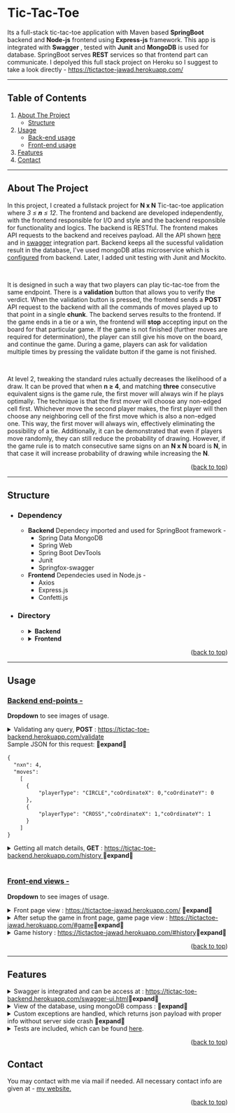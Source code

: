 

# Tic-Tac-Toe
  
Its a full-stack tic-tac-toe application with Maven based **SpringBoot** backend and **Node-js** frontend using **Express-js** framework. This app is integrated with **Swagger** , tested with **Junit** and **MongoDB** is used for database. SpringBoot serves **REST** services so that frontend part can communicate. I depolyed this full stack project on Heroku so I suggest to take a look directly - https://tictactoe-jawad.herokuapp.com/


*** 
<div id="top"></div>

<!-- TABLE OF CONTENTS -->

## Table of Contents

  <ol>
    <li>
      <a href="#about2">About The Project</a>
      <ul>
        <li><a href="#build3">Structure</a></li>
      </ul>
    </li>
    <li><a href="#usage2">Usage</a>
        <ul>
        <li><a href="#backendUsage">Back-end usage</a></li>
        <li><a href="#frontendUsage">Front-end usage</a></li>
      </ul>
    </li>
    <li><a href="#features">Features</a></li>
    <li><a href="#contact2">Contact</a></li>
  </ol>


***
<div id="about2"></div>


<!-- ABOUT THE PROJECT -->

## About The Project

In this project, I created a fullstack project for <b>N x N</b> Tic-tac-toe application where <i>3 ≤ <b>n</b> ≤ 12</i>. The frontend and backend are developed independently, with the frontend responsible for I/O and style and the backend responsible for functionality and logics. The backend is RESTful. The frontend makes API requests to the backend and receives payload. All the API shown <a href="#usage2">here</a> and in <a href="#features">swagger</a> integration part. Backend keeps all the sucessful validation result in the database, I've used mongoDB atlas microservice which is <a href="backend/src/main/java/com/example/tictactoe/config/MongoDbConfig.java">configured</a> from backend. Later, I added unit testing with Junit and Mockito.

<br>

It is designed in such a way that two players can play tic-tac-toe from the same endpoint. There is a <b>validation</b> button that allows you to verify the verdict. When the validation button is pressed, the frontend sends a <b>POST</b> API request to the backend with all the commands of moves played up to that point in a single <b>chunk</b>. The backend serves results to the frontend. If the game ends in a tie or a win, the frontend will <b>stop</b> accepting input on the board for that particular game. If the game is not finished (further moves are required for determination), the player can still give his move on the board, and continue the game. During a game, players can ask for validation multiple times by pressing the validate button if the game is not finished.

<br>

At level 2, tweaking the standard rules actually decreases the likelihood of a draw. It can be proved that when <b>n ≥ 4</b>, and matching <b>three</b> consecutive equivalent signs is the game rule, the first mover will always win if he plays optimally. The technique is that the first mover will choose any non-edged cell first. Whichever move the second player makes, the first player will then choose any neighboring cell of the first move which is also a non-edged one. This way, the first mover will always win, effectively eliminating the possibility of a tie. Additionally, it can be demonstrated that even if players move randomly, they can still reduce the probability of drawing. However, if the game rule is to match consecutive same signs on an <b>N x N</b> board is <b>N</b>, in that case it will increase probability of drawing while increasing the <b>N</b>.

<p align="right">(<a href="#top">back to top</a>)</p>

***
<div id="build3"></div>

## Structure
  
* ### Dependency
  * **Backend** 
    Dependecy imported and used for SpringBoot framework -
    * Spring Data MongoDB
    * Spring Web
    * Spring Boot DevTools
    * Junit
    * Springfox-swagger
  * **Frontend** 
    Dependecies used in Node.js -
    * Axios
    * Express.js
    * Confetti.js
* ### Directory
  *  <details><summary>
	  <b>Backend</b><br>  
      </summary>
	    abced
      </details>

  *  <details><summary>
	  <b>Frontend</b><br>  
      </summary>
	    abced
      </details>


<p align="right">(<a href="#top">back to top</a>)</p> 

***
<div id="build2"></div>



<div id="usage2"></div>


<!-- USAGE EXAMPLES -->
## Usage

<div id="backendUsage"></div>


### <ins>Backend end-points -</ins> 
<b>Dropdown</b> to see images of usage. 
<details>
<summary>
	Validating any query, <b>POST</b> : <a href="https://tictac-toe-backend.herokuapp.com/validate">https://tictac-toe-backend.herokuapp.com/validate</a> <br>  
	Sample JSON for this request: <b>🔻expand🔻</b>

	{
      "nxn": 4,
      "moves": 
        [
          {
              "playerType": "CIRCLE","coOrdinateX": 0,"coOrdinateY": 0
          },
          {
              "playerType": "CROSS","coOrdinateX": 1,"coOrdinateY": 1
          }      
        ]
    }

</summary>
	<img src="images/validate.png">
</details>


<details>
<summary>
	Getting all match details, <b>GET</b> : <a href="https://tictac-toe-backend.herokuapp.com/history">https://tictac-toe-backend.herokuapp.com/history </a><b>🔻expand🔻</b> <br> 

</summary>
	<img src="images/history.png">
</details>
<br>

<div id="frontendUsage"></div>


### <ins>Front-end views -</ins> 
<b>Dropdown</b> to see images of usage. 



<details>
<summary>
	Front page view : <a href="https://tictactoe-jawad.herokuapp.com/">https://tictactoe-jawad.herokuapp.com/</a> <b>🔻expand🔻</b><br>  
		
</summary>
	<img src="images/setup.png">
</details>

<details>
<summary>
	After setup the game in front page, game page view : <a href="https://tictactoe-jawad.herokuapp.com/#game">https://tictactoe-jawad.herokuapp.com/#game</a><b>🔻expand🔻</b> <br>  
		
</summary>
	<img src="images/game.png">
</details>

<details>
<summary>
	Game history : <a href="https://tictactoe-jawad.herokuapp.com/#history">https://tictactoe-jawad.herokuapp.com/#history</a><b>🔻expand🔻</b> <br>  
		
</summary>
	<img src="images/history2.png">
</details>




<p align="right">(<a href="#top">back to top</a>)</p>




***
<div id="features"></div>


## Features

<details>
<summary>
	Swagger is integrated and can be access at : <a href="https://tictac-toe-backend.herokuapp.com/swagger-ui.html">https://tictac-toe-backend.herokuapp.com/swagger-ui.html</a><b>🔻expand🔻</b> <br>  
		
</summary>
	<img src="images/swagger.png">
</details>

<details>
<summary>
	View of the database, using mongoDB compass : <b>🔻expand🔻</b> <br>  	
</summary>
	<img src="images/compass.png">
</details>

<details>
<summary>
	Custom exceptions are handled, which returns json payload with proper info without server side crash <b>🔻expand🔻</b> <br>  
		
</summary>
	<img src="images/null.png">
</details>

<details>
<summary>
	Tests are included, which can be found <a href="backend/src/test/java/com/example/tictactoe/GameUserServiceTest.java">here</a>.  
		
</summary>
</details>


<p align="right">(<a href="#top">back to top</a>)</p>



<div id="contact2"></div>


<!-- CONTACT -->
## Contact

You may contact with me via mail if needed. All necessary contact info are given at - <a href="https://hurutta.github.io"> my website. <a>


<p align="right">(<a href="#top">back to top</a>)</p>

